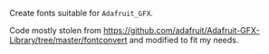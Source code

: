 Create fonts suitable for `Adafruit_GFX`.

Code mostly stolen from https://github.com/adafruit/Adafruit-GFX-Library/tree/master/fontconvert and modified to fit my needs.
